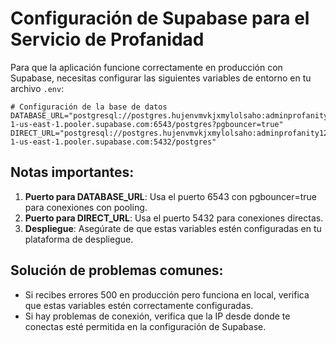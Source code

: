 # Configuración de Supabase para el Servicio de Profanidad

Para que la aplicación funcione correctamente en producción con Supabase, necesitas configurar las siguientes variables de entorno en tu archivo `.env`:

```
# Configuración de la base de datos
DATABASE_URL="postgresql://postgres.hujenvmvkjxmylolsaho:adminprofanity1234@aws-1-us-east-1.pooler.supabase.com:6543/postgres?pgbouncer=true"
DIRECT_URL="postgresql://postgres.hujenvmvkjxmylolsaho:adminprofanity1234@aws-1-us-east-1.pooler.supabase.com:5432/postgres"
```

## Notas importantes:

1. **Puerto para DATABASE_URL**: Usa el puerto 6543 con pgbouncer=true para conexiones con pooling.
2. **Puerto para DIRECT_URL**: Usa el puerto 5432 para conexiones directas.
3. **Despliegue**: Asegúrate de que estas variables estén configuradas en tu plataforma de despliegue.

## Solución de problemas comunes:

- Si recibes errores 500 en producción pero funciona en local, verifica que estas variables estén correctamente configuradas.
- Si hay problemas de conexión, verifica que la IP desde donde te conectas esté permitida en la configuración de Supabase.
